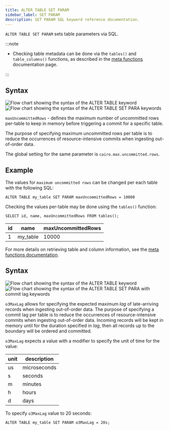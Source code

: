 ```yaml
---
title: ALTER TABLE SET PARAM
sidebar_label: SET PARAM
description: SET PARAM SQL keyword reference documentation.
---
```


`ALTER TABLE SET PARAM` sets table parameters via SQL.

:::note

- Checking table metadata can be done via the `tables()` and `table_columns()`
  functions, as described in the
  [meta functions](/docs/reference/function/meta/) documentation page.

:::

## Syntax

![Flow chart showing the syntax of the ALTER TABLE keyword](/images/docs/diagrams/alterTable.svg)
![Flow chart showing the syntax of the ALTER TABLE SET PARA keywords](/images/docs/diagrams/alterTableSetParam.svg)

`maxUncommittedRows` - defines the maximum number of uncommitted rows per-table
to keep in memory before triggering a commit for a specific table.

The purpose of specifying maximum uncommitted rows per table is to reduce the
occurrences of resource-intensive commits when ingesting out-of-order data.

The global setting for the same parameter is `cairo.max.uncommitted.rows`.

## Example

The values for `maximum uncommitted rows` can be changed per each table with the
following SQL:

```questdb-sql title="Altering out-of-order parameters via SQL"
ALTER TABLE my_table SET PARAM maxUncommittedRows = 10000
```

Checking the values per-table may be done using the `tables()` function:

```questdb-sql title="List table metadata"
SELECT id, name, maxUncommittedRows FROM tables();
```

| id  | name     | maxUncommittedRows |
| --- | -------- | ------------------ |
| 1   | my_table | 10000              |

For more details on retrieving table and column information, see the
[meta functions documentation](/docs/reference/function/meta/).

## Syntax

![Flow chart showing the syntax of the ALTER TABLE keyword](/images/docs/diagrams/alterTable.svg)
![Flow chart showing the syntax of the ALTER TABLE SET PARA with commit lag keywords](/images/docs/diagrams/alterTableSetParamCommitLag.svg)

`o3MaxLag` allows for specifying the expected maximum _lag_ of late-arriving
records when ingesting out-of-order data. The purpose of specifying a commit lag
per table is to reduce the occurrences of resource-intensive commits when
ingesting out-of-order data. Incoming records will be kept in memory until for
the duration specified in _lag_, then all records up to the boundary will be
ordered and committed.

`o3MaxLag` expects a value with a modifier to specify the unit of time for the
value:

| unit | description  |
| ---- | ------------ |
| us   | microseconds |
| s    | seconds      |
| m    | minutes      |
| h    | hours        |
| d    | days         |

To specify `o3MaxLag` value to 20 seconds:

```questdb-sql
ALTER TABLE my_table SET PARAM o3MaxLag = 20s;
```
